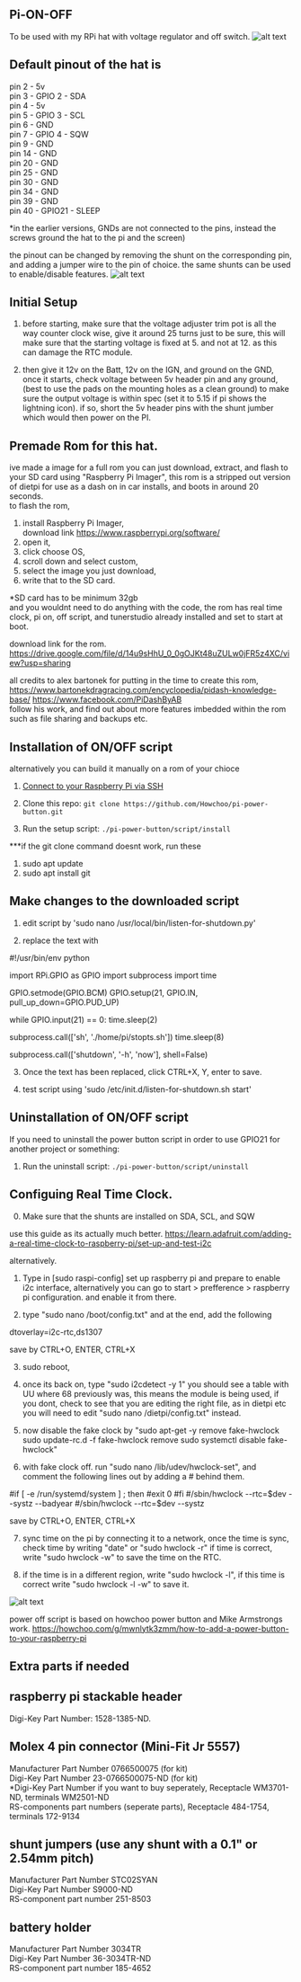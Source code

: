 ## Pi-ON-OFF

To be used with my RPi hat with voltage regulator and off switch. 
![alt text](https://github.com/amasood1193/Pi-ON-OFF/blob/8d26435a3e49da940b293ba6d257160a3ecb25c0/pihat.png)

## Default pinout of the hat is 

pin 2 - 5v  
pin 3 - GPIO 2 - SDA   
pin 4 - 5v  
pin 5 - GPIO 3 - SCL  
pin 6 - GND  
pin 7 - GPIO 4 - SQW  
pin 9 - GND  
pin 14 - GND  
pin 20 - GND  
pin 25 - GND  
pin 30 - GND  
pin 34 - GND  
pin 39 - GND  
pin 40 - GPIO21 - SLEEP  

*in the earlier versions, GNDs are not connected to the pins, instead the screws ground the hat to the pi and the screen)

the pinout can be changed by removing the shunt on the corresponding pin, and adding a jumper wire to the pin of choice. the same shunts can be used to enable/disable features.
![alt text](https://github.com/amasood1193/Pi-ON-OFF/blob/49924ea4ff7896585d0b00afd07f6906150456ac/pictures/WhatsApp%20Image%202021-05-19%20at%207.50.35%20PM%20(2).jpeg)

## Initial Setup

1. before starting, make sure that the voltage adjuster trim pot is all the way counter clock wise, give it around 25 turns just to be sure, this will make sure that the starting voltage is fixed at 5. and not at 12. as this can damage the RTC module. 

2. then give it 12v on the Batt, 12v on the IGN, and ground on the GND, once it starts, check voltage between 5v header pin and any ground, (best to use the pads on the mounting holes as a clean ground) to make sure the output voltage is within spec (set it to 5.15 if pi shows the lightning icon). if so, short the 5v header pins with the shunt jumber which would then power on the PI. 

## Premade Rom for this hat.  
ive made a image for a full rom you can just download, extract, and flash to your SD card using "Raspberry Pi Imager", this rom is a stripped out version of dietpi for use as a dash on in car installs, and boots in around 20 seconds.   
to flash the rom, 
1. install Raspberry Pi Imager,   
download link https://www.raspberrypi.org/software/
3. open it, 
4. click choose OS, 
5. scroll down and select custom, 
6. select the image you just download, 
7. write that to the SD card.  
  
*SD card has to be minimum 32gb  
and you wouldnt need to do anything with the code, the rom has real time clock, pi on, off script, and tunerstudio already installed and set to start at boot.   

download link for the rom.  
https://drive.google.com/file/d/14u9sHhU_0_0gOJKt48uZULw0jFR5z4XC/view?usp=sharing  

all credits to alex bartonek for putting in the time to create this rom,  
https://www.bartonekdragracing.com/encyclopedia/pidash-knowledge-base/
https://www.facebook.com/PiDashByAB   
follow his work, and find out about more features imbedded within the rom such as file sharing and backups etc.   

## Installation of ON/OFF script 
alternatively you can build it manually on a rom of your chioce
1. [Connect to your Raspberry Pi via SSH](https://www.raspberrypi.org/documentation/remote-access/ssh/)

2. Clone this repo: `git clone https://github.com/Howchoo/pi-power-button.git`
3. Run the setup script: `./pi-power-button/script/install`

***if the git clone command doesnt work, 
run these 
1. sudo apt update
2. sudo apt install git

## Make changes to the downloaded script

1. edit script by 'sudo nano /usr/local/bin/listen-for-shutdown.py'

2. replace the text with

#!/usr/bin/env python


import RPi.GPIO as GPIO
import subprocess
import time

GPIO.setmode(GPIO.BCM)
GPIO.setup(21, GPIO.IN, pull_up_down=GPIO.PUD_UP)

while GPIO.input(21) == 0:
        time.sleep(2)

subprocess.call(['sh', './home/pi/stopts.sh'])
time.sleep(8)

subprocess.call(['shutdown', '-h', 'now'], shell=False) 

3. Once the text has been replaced, click CTRL+X, Y, enter to save. 

3. test script using 'sudo /etc/init.d/listen-for-shutdown.sh start'

## Uninstallation of ON/OFF script

If you need to uninstall the power button script in order to use GPIO21 for another project or something:

1. Run the uninstall script: `./pi-power-button/script/uninstall`

## Configuing Real Time Clock. 

0. Make sure that the shunts are installed on SDA, SCL, and SQW

use this guide as its actually much better. 
https://learn.adafruit.com/adding-a-real-time-clock-to-raspberry-pi/set-up-and-test-i2c

alternatively.

1. Type in [sudo raspi-config] set up raspberry pi and prepare to enable i2c interface, alternatively you can go to start > prefference > raspberry pi configuration. and enable it from there. 

2. type "sudo nano /boot/config.txt"
and at the end, add the following 

dtoverlay=i2c-rtc,ds1307

save by CTRL+O, ENTER, CTRL+X

3. sudo reboot, 

4. once its back on, type "sudo i2cdetect -y 1"
you should see a table with UU where 68 previously was, this means the module is being used, if you dont, check to see that you are editing the right file, as in dietpi etc you will need to edit "sudo nano /dietpi/config.txt" instead. 

5. now disable the fake clock by 
"sudo apt-get -y remove fake-hwclock
sudo update-rc.d -f fake-hwclock remove
sudo systemctl disable fake-hwclock"

6. with fake clock off. run "sudo nano /lib/udev/hwclock-set", and comment the following lines out by adding a # behind them. 

#if [ -e /run/systemd/system ] ; then
#exit 0
#fi
#/sbin/hwclock --rtc=$dev --systz --badyear
#/sbin/hwclock --rtc=$dev --systz

save by CTRL+O, ENTER, CTRL+X

7. sync time on the pi by connecting it to a network, once the time is sync, check time by writing "date" or "sudo hwclock -r"
if time is correct, write "sudo hwclock -w" to save the time on the RTC. 

8. if the time is in a different region, write "sudo hwclock -l", if this time is correct write "sudo hwclock -l -w" to save it.  


![alt text](https://github.com/amasood1193/Pi-ON-OFF/blob/d4b96212a2cd0fe9ab5a38cc26f32c51ae67bd68/pictures/WhatsApp%20Image%202021-05-19%20at%207.50.35%20PM.jpeg)

power off script is based on howchoo power button and Mike Armstrongs work. 
https://howchoo.com/g/mwnlytk3zmm/how-to-add-a-power-button-to-your-raspberry-pi

## Extra parts if needed

## raspberry pi stackable header 
Digi-Key Part Number: 1528-1385-ND.   

## Molex 4 pin connector (Mini-Fit Jr 5557)  
Manufacturer Part Number	0766500075  (for kit)  
Digi-Key Part Number	23-0766500075-ND  (for kit)     
*Digi-Key Part Number if you want to buy seperately, Receptacle	WM3701-ND, terminals WM2501-ND  
RS-components part numbers (seperate parts), Receptacle 484-1754, terminals 172-9134    

## shunt jumpers (use any shunt with a 0.1" or 2.54mm pitch)  
Manufacturer Part Number	STC02SYAN  
Digi-Key Part Number	S9000-ND  
RS-component part number 251-8503  

## battery holder  
Manufacturer Part Number	3034TR  
Digi-Key Part Number	36-3034TR-ND  
RS-component part number 185-4652  





 
